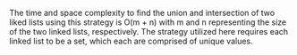 The time and space complexity to find the union and intersection of two liked lists using this strategy is O(m + n) with m and n representing the size of the two linked lists, respectively. The strategy utilized here requires each linked list to be a set, which each are comprised of unique values. 